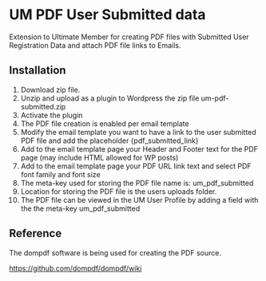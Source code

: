 # UM PDF User Submitted data
Extension to Ultimate Member for creating PDF files with Submitted User Registration Data and attach PDF file links to Emails.

## Installation

1. Download zip file. 
2. Unzip and upload as a plugin to Wordpress the zip file um-pdf-submitted.zip
3. Activate the plugin
4. The PDF file creation is enabled per email template
5. Modify the email template you want to have a link to the user submitted PDF file and add the placeholder {pdf_submitted_link}
6. Add to the email template page your Header and Footer text for the PDF page (may include HTML allowed for WP posts)
7. Add to the email template page your PDF URL link text and select PDF font family and font size
8. The meta-key used for storing the PDF file name is: um_pdf_submitted
9. Location for storing the PDF file is the users uploads folder.
10. The PDF file can be viewed in the UM User Profile by adding a field with the the meta-key um_pdf_submitted

## Reference

The dompdf software is being used for creating the PDF source.

https://github.com/dompdf/dompdf/wiki
